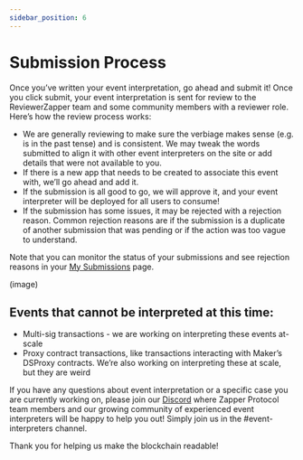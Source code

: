 ```yaml
---
sidebar_position: 6
---
```


# Submission Process

Once you’ve written your event interpretation, go ahead and submit it! Once you click submit, your event interpretation is sent for review to the ReviewerZapper team and some community members with a reviewer role. Here’s how the review process works:
- We are generally reviewing to make sure the verbiage makes sense (e.g. is in the past tense) and is consistent. We may tweak the words submitted to align it with other event interpreters on the site or add details that were not available to you.
- If there is a new app that needs to be created to associate this event with, we’ll go ahead and add it.
- If the submission is all good to go, we will approve it, and your event interpreter will be deployed for all users to consume!
- If the submission has some issues, it may be rejected with a rejection reason. Common rejection reasons are if the submission is a duplicate of another submission that was pending or if the action was too vague to understand.
  
Note that you can monitor the status of your submissions and see rejection reasons in your [My Submissions](https://www.zapper.xyz/my-submissions) page.

(image)

## Events that cannot be interpreted at this time:

- Multi-sig transactions - we are working on interpreting these events at-scale
- Proxy contract transactions, like transactions interacting with Maker’s DSProxy contracts. We’re also working on interpreting these at scale, but they are weird

If you have any questions about event interpretation or a specific case you are currently working on, please join our [Discord](https://www.zapper.xyz/discord) where Zapper Protocol team members and our growing community of experienced event interpreters will be happy to help you out! Simply join us in the #event-interpreters channel.

Thank you for helping us make the blockchain readable! 
